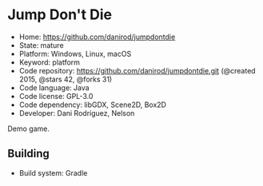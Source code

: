 # Jump Don't Die

- Home: https://github.com/danirod/jumpdontdie
- State: mature
- Platform: Windows, Linux, macOS
- Keyword: platform
- Code repository: https://github.com/danirod/jumpdontdie.git (@created 2015, @stars 42, @forks 31)
- Code language: Java
- Code license: GPL-3.0
- Code dependency: libGDX, Scene2D, Box2D
- Developer: Dani Rodríguez, Nelson

Demo game.

## Building

- Build system: Gradle
